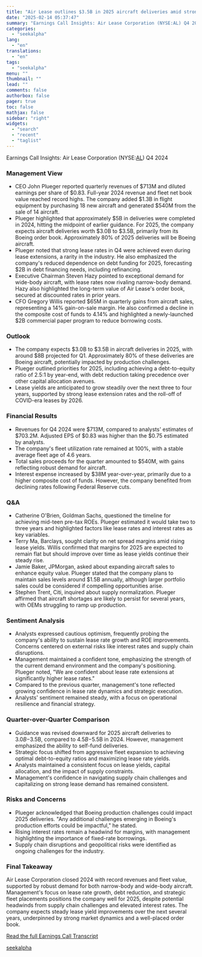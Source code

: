 ```yaml
---
title: "Air Lease outlines $3.5B in 2025 aircraft deliveries amid strong lease rate growth"
date: "2025-02-14 05:37:47"
summary: "Earnings Call Insights: Air Lease Corporation (NYSE:AL) Q4 2024 Management View CEO John Plueger reported quarterly revenues of $713M and diluted earnings per share of $0.83. Full-year 2024 revenue and fleet net book value reached record highs. The company added $1.3B in flight equipment by purchasing 18 new aircraft and..."
categories:
  - "seekalpha"
lang:
  - "en"
translations:
  - "en"
tags:
  - "seekalpha"
menu: ""
thumbnail: ""
lead: ""
comments: false
authorbox: false
pager: true
toc: false
mathjax: false
sidebar: "right"
widgets:
  - "search"
  - "recent"
  - "taglist"
---
```


Earnings Call Insights: Air Lease Corporation (NYSE:[AL](https://seekingalpha.com/symbol/AL "Air Lease Corporation")) Q4 2024

### Management View

* CEO John Plueger reported quarterly revenues of $713M and diluted earnings per share of $0.83. Full-year 2024 revenue and fleet net book value reached record highs. The company added $1.3B in flight equipment by purchasing 18 new aircraft and generated $540M from the sale of 14 aircraft.
* Plueger highlighted that approximately $5B in deliveries were completed in 2024, hitting the midpoint of earlier guidance. For 2025, the company expects aircraft deliveries worth $3.0B to $3.5B, primarily from its Boeing order book. Approximately 80% of 2025 deliveries will be Boeing aircraft.
* Plueger noted that strong lease rates in Q4 were achieved even during lease extensions, a rarity in the industry. He also emphasized the company's reduced dependence on debt funding for 2025, forecasting $2B in debt financing needs, including refinancing.
* Executive Chairman Steven Hazy pointed to exceptional demand for wide-body aircraft, with lease rates now rivaling narrow-body demand. Hazy also highlighted the long-term value of Air Lease's order book, secured at discounted rates in prior years.
* CFO Gregory Willis reported $65M in quarterly gains from aircraft sales, representing a 14% gain-on-sale margin. He also confirmed a decline in the composite cost of funds to 4.14% and highlighted a newly-launched $2B commercial paper program to reduce borrowing costs.

### Outlook

* The company expects $3.0B to $3.5B in aircraft deliveries in 2025, with around $8B projected for Q1. Approximately 80% of these deliveries are Boeing aircraft, potentially impacted by production challenges.
* Plueger outlined priorities for 2025, including achieving a debt-to-equity ratio of 2.5:1 by year-end, with debt reduction taking precedence over other capital allocation avenues.
* Lease yields are anticipated to grow steadily over the next three to four years, supported by strong lease extension rates and the roll-off of COVID-era leases by 2026.

### Financial Results

* Revenues for Q4 2024 were $713M, compared to analysts' estimates of $703.2M. Adjusted EPS of $0.83 was higher than the $0.75 estimated by analysts.
* The company's fleet utilization rate remained at 100%, with a stable average fleet age of 4.6 years.
* Total sales proceeds for the quarter amounted to $540M, with gains reflecting robust demand for aircraft.
* Interest expense increased by $38M year-over-year, primarily due to a higher composite cost of funds. However, the company benefited from declining rates following Federal Reserve cuts.

### Q&A

* Catherine O'Brien, Goldman Sachs, questioned the timeline for achieving mid-teen pre-tax ROEs. Plueger estimated it would take two to three years and highlighted factors like lease rates and interest rates as key variables.
* Terry Ma, Barclays, sought clarity on net spread margins amid rising lease yields. Willis confirmed that margins for 2025 are expected to remain flat but should improve over time as lease yields continue their steady rise.
* Jamie Baker, JPMorgan, asked about expanding aircraft sales to enhance equity value. Plueger stated that the company plans to maintain sales levels around $1.5B annually, although larger portfolio sales could be considered if compelling opportunities arise.
* Stephen Trent, Citi, inquired about supply normalization. Plueger affirmed that aircraft shortages are likely to persist for several years, with OEMs struggling to ramp up production.

### Sentiment Analysis

* Analysts expressed cautious optimism, frequently probing the company's ability to sustain lease rate growth and ROE improvements. Concerns centered on external risks like interest rates and supply chain disruptions.
* Management maintained a confident tone, emphasizing the strength of the current demand environment and the company's positioning. Plueger noted, "We are confident about lease rate extensions at significantly higher lease rates."
* Compared to the previous quarter, management's tone reflected growing confidence in lease rate dynamics and strategic execution.
* Analysts' sentiment remained steady, with a focus on operational resilience and financial strategy.

### Quarter-over-Quarter Comparison

* Guidance was revised downward for 2025 aircraft deliveries to $3.0B-$3.5B, compared to $4.5B-$5.5B in 2024. However, management emphasized the ability to self-fund deliveries.
* Strategic focus shifted from aggressive fleet expansion to achieving optimal debt-to-equity ratios and maximizing lease rate yields.
* Analysts maintained a consistent focus on lease yields, capital allocation, and the impact of supply constraints.
* Management's confidence in navigating supply chain challenges and capitalizing on strong lease demand has remained consistent.

### Risks and Concerns

* Plueger acknowledged that Boeing production challenges could impact 2025 deliveries. "Any additional challenges emerging in Boeing's production efforts could be impactful," he stated.
* Rising interest rates remain a headwind for margins, with management highlighting the importance of fixed-rate borrowings.
* Supply chain disruptions and geopolitical risks were identified as ongoing challenges for the industry.

### Final Takeaway

Air Lease Corporation closed 2024 with record revenues and fleet value, supported by robust demand for both narrow-body and wide-body aircraft. Management's focus on lease rate growth, debt reduction, and strategic fleet placements positions the company well for 2025, despite potential headwinds from supply chain challenges and elevated interest rates. The company expects steady lease yield improvements over the next several years, underpinned by strong market dynamics and a well-placed order book.

[Read the full Earnings Call Transcript](https://seekingalpha.com/symbol/AL/earnings/transcripts)

[seekalpha](https://seekingalpha.com/news/4408338-air-lease-outlines-3_5b-in-2025-aircraft-deliveries-amid-strong-lease-rate-growth)
